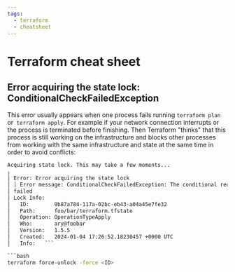 ```yaml
---
tags:
  - terraform
  - cheatsheet
---
```

# Terraform cheat sheet

## Error acquiring the state lock: ConditionalCheckFailedException

This error usually appears when one process fails running `terraform plan` or`
terraform apply`. For example if your network connection interrupts or the
process is terminated before finishing. Then Terraform "thinks" that this
process is still working on the infrastructure and blocks other processes from
working with the same infrastructure and state at the same time in order to
avoid conflicts:

```bash
Acquiring state lock. This may take a few moments...
╷
│ Error: Error acquiring the state lock
│ │ Error message: ConditionalCheckFailedException: The conditional request
│ failed
│ Lock Info:
│   ID:        9b87a784-117a-02bc-eb43-a04a45e7fe32
│   Path:      foo/bar/terraform.tfstate
│   Operation: OperationTypeApply
│   Who:       ary@foobar
│   Version:   1.5.5
│   Created:   2024-01-04 17:26:52.18230457 +0000 UTC
│   Info:   ```

```bash
terraform force-unlock -force <ID>
```
